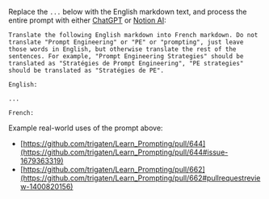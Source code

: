 Replace the `...` below with the English markdown text, and process the entire prompt with either [ChatGPT](https://chat.openai.com/auth/login) or [Notion AI](https://www.notion.so/product/ai):

```text
Translate the following English markdown into French markdown. Do not translate "Prompt Engineering" or "PE" or "prompting", just leave those words in English, but otherwise translate the rest of the sentences. For example, "Prompt Engineering Strategies" should be translated as "Stratégies de Prompt Engineering", "PE strategies" should be translated as "Stratégies de PE". 

English: 

...

French:
```

Example real-world uses of the prompt above:
- [https://github.com/trigaten/Learn_Prompting/pull/644](https://github.com/trigaten/Learn_Prompting/pull/644#issue-1679363319)
- [https://github.com/trigaten/Learn_Prompting/pull/662](https://github.com/trigaten/Learn_Prompting/pull/662#pullrequestreview-1400820156)
